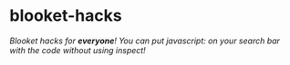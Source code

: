 # blooket-hacks
*Blooket hacks for* ***everyone**! You can put javascript: on your search bar with the code without using inspect!*
